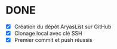# DONE

- [x] Création du dépôt AryasList sur GitHub
- [x] Clonage local avec clé SSH
- [x] Premier commit et push réussis
